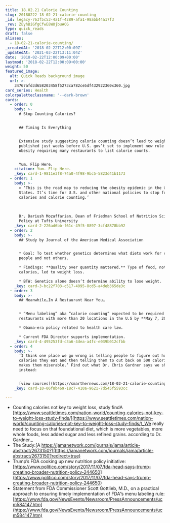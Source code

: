 ```yaml
---
title: 18.02.21 Calorie Counting
slug: 20180222-18-02-21-calorie-counting
_id: legacy-763f5c53-4a1f-4289-afa1-98abb44a17f3
_rev: ZEyhBiGfgCfwE8WOjbuACG
type: quick_reads
draft: false
aliases:
  - 18-02-21-calorie-counting/
_createdAt: '2018-02-22T12:00:09Z'
_updatedAt: '2021-03-22T13:11:04Z'
date: '2018-02-22T12:00:09+00:00'
lastmod: '2018-02-22T12:00:09+00:00'
weight: 50
featured_image:
  alt: Quick Reads background image
  url: >-
    34767afd3d658203458f5273ca782ce5df432922360x360.jpg
card_series: Health
colorpaletteclassname: '--dark-brown'
cards:
  - order: 0
    body: >-
      # Stop Counting Calories?


      ## Timing Is Everything


      Extensive study suggesting calorie counting doesn’t lead to weight loss
      published just weeks before U.S. gov’t set to implement new rule to combat
      obesity requiring many restaurants to list calorie counts.


      Yum. Flip Here.
    citation: Yum. Flip Here.
    _key: card-1-9811e3f8-74a0-4f98-9bc5-5823d41b1173
  - order: 1
    body: >-
      > ‘This is the road map to reducing the obesity epidemic in the United
      States. It’s time for U.S. and other national policies to stop focusing on
      calories and calorie counting.’  
        
        
        
      Dr. Dariush Mozaffarian, Dean of Friedman School of Nutrition Science and
      Policy at Tufts University
    _key: card-2-226ad6bb-f61c-49f5-8897-3cf48878bb92
  - order: 2
    body: >-
      ## Study by Journal of the American Medical Association


      * Goal: To test whether genetics determines what diets work for certain
      people and not others.

      * Findings: **Quality over quantity mattered.** Type of food, not
      calories, led to weight loss.

      * BTW: Genetics alone doesn’t determine ability to lose weight.
    _key: card-3-bc22f703-c517-4095-8cd5-a4deb365de3c
  - order: 3
    body: >-
      ## Meanwhile…In A Restaurant Near You…


      * “Menu labeling” aka “calorie counting” expected to be required of all
      restaurants with more than 20 locations in the U.S by **May 7, 2018**.

      * Obama-era policy related to health care law.

      * Current FDA Director supports implementation.
    _key: card-4-495253fd-c3a6-4dea-a4fc-e039b012cfbb
  - order: 4
    body: >-
      ‘I think one place we go wrong is telling people to figure out how many
      calories they eat and then telling them to cut back on 500 calories, which
      makes them miserable.’ Find out what Dr. Chris Gardner says we should do
      instead:


      [view sources](https://smarthernews.com/18-02-21-calorie-counting/)
    _key: card-10-06f8b469-18c7-410a-9621-7d545f5593cc

---
```

* Counting calories not key to weight loss, study findA [https://www.seattletimes.com/nation-world/counting-calories-not-key-to-weight-loss-study-finds/](https://www.seattletimes.com/nation-world/counting-calories-not-key-to-weight-loss-study-finds/)_We really need to focus on that foundational diet, which is more vegetables, more whole foods, less added sugar and less refined grains. according to Dr. Gardner._
* The Study:[A https://jamanetwork.com/journals/jama/article-abstract/2673150?](https://jamanetwork.com/journals/jama/article-abstract/2673150?redirect=true)
* Trump’s FDA cooking up new nutrition policy initiative: [https://www.politico.com/story/2017/11/07/fda-head-says-trump-creating-broader-nutrition-policy-244650](https://www.politico.com/story/2017/11/07/fda-head-says-trump-creating-broader-nutrition-policy-244650)
* Statement from FDA Commissioner Scott Gottlieb, M.D., on a practical approach to ensuring timely implementation of FDA”s menu labeling rule: [https://www.fda.gov/NewsEvents/Newsroom/PressAnnouncements/ucm584147.htm](https://www.fda.gov/NewsEvents/Newsroom/PressAnnouncements/ucm584147.htm)